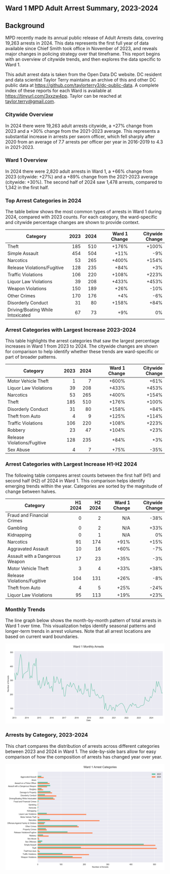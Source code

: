 ## Ward 1 MPD Adult Arrest Summary, 2023-2024

## Background

MPD recently made its annual public release of Adult Arrests data, covering 19,263 arrests in 2024. This data represents the first full year of data available since Chief Smith took office in November of 2023, and reveals major changes in policing strategy over that timeframe. This report begins with an overview of citywide trends, and then explores the data specific to Ward 1.

This adult arrest data is taken from the Open Data DC website. DC resident and data scientist Taylor Terry maintains an archive of this and other DC public data at https://github.com/taylorterry3/dc-public-data. A complete index of these reports for each Ward is available at https://tinyurl.com/3xxzw4pp. Taylor can be reached at taylor.terry@gmail.com.

### Citywide Overview

In 2024 there were 19,263 adult arrests citywide, a +27% change from 2023 and a +30% change from the 2021-2023 average. This represents a substantial increase in arrests per sworn officer, which fell sharply after 2020 from an average of 7.7 arrests per officer per year in 2016-2019 to 4.3 in 2021-2023.

### Ward 1 Overview
In 2024 there were 2,820 adult arrests in Ward 1, a +66% change from 2023 (citywide: +27%) and a +89% change from the 2021-2023 average (citywide: +30%). The second half of 2024 saw 1,478 arrests, compared to 1,342 in the first half.

### Top Arrest Categories in 2024
The table below shows the most common types of arrests in Ward 1 during 2024, compared with 2023 counts. For each category, the ward-specific and citywide percentage changes are shown to provide context.

| Category | 2023 | 2024 | Ward 1 Change | Citywide Change |
|----------|------:|------:|---------:|----------------:|
| Theft | 185 | 510 | +176% | +100% |
| Simple Assault | 454 | 504 | +11% | -9% |
| Narcotics | 53 | 265 | +400% | +154% |
| Release Violations/Fugitive | 128 | 235 | +84% | +3% |
| Traffic Violations | 106 | 220 | +108% | +223% |
| Liquor Law Violations | 39 | 208 | +433% | +453% |
| Weapon Violations | 150 | 189 | +26% | -10% |
| Other Crimes | 170 | 176 | +4% | -6% |
| Disorderly Conduct | 31 | 80 | +158% | +84% |
| Driving/Boating While Intoxicated | 67 | 73 | +9% | 0% |

### Arrest Categories with Largest Increase 2023-2024
This table highlights the arrest categories that saw the largest percentage increases in Ward 1 from 2023 to 2024. The citywide changes are shown for comparison to help identify whether these trends are ward-specific or part of broader patterns.

| Category | 2023 | 2024 | Ward 1 Change | Citywide Change |
|----------|------:|------:|---------:|----------------:|
| Motor Vehicle Theft | 1 | 7 | +600% | +61% |
| Liquor Law Violations | 39 | 208 | +433% | +453% |
| Narcotics | 53 | 265 | +400% | +154% |
| Theft | 185 | 510 | +176% | +100% |
| Disorderly Conduct | 31 | 80 | +158% | +84% |
| Theft from Auto | 4 | 9 | +125% | +114% |
| Traffic Violations | 106 | 220 | +108% | +223% |
| Robbery | 23 | 47 | +104% | +23% |
| Release Violations/Fugitive | 128 | 235 | +84% | +3% |
| Sex Abuse | 4 | 7 | +75% | -35% |

### Arrest Categories with Largest Increase H1-H2 2024
The following table compares arrest counts between the first half (H1) and second half (H2) of 2024 in Ward 1. This comparison helps identify emerging trends within the year. Categories are sorted by the magnitude of change between halves.

| Category | H1 2024 | H2 2024 | Ward 1 Change | Citywide Change |
|----------|---------:|---------:|---------:|----------------:|
| Fraud and Financial Crimes | 0 | 2 | N/A | -38% |
| Gambling | 0 | 2 | N/A | +33% |
| Kidnapping | 0 | 1 | N/A | 0% |
| Narcotics | 91 | 174 | +91% | +15% |
| Aggravated Assault | 10 | 16 | +60% | -7% |
| Assault with a Dangerous Weapon | 17 | 23 | +35% | -3% |
| Motor Vehicle Theft | 3 | 4 | +33% | +38% |
| Release Violations/Fugitive | 104 | 131 | +26% | -8% |
| Theft from Auto | 4 | 5 | +25% | -24% |
| Liquor Law Violations | 95 | 113 | +19% | +23% |

### Monthly Trends
The line graph below shows the month-by-month pattern of total arrests in Ward 1 over time. This visualization helps identify seasonal patterns and longer-term trends in arrest volumes. Note that all arrest locations are based on current ward boundaries.

![Monthly Arrest Trends](ward_1_monthly_trends.png)

### Arrests by Category, 2023-2024
This chart compares the distribution of arrests across different categories between 2023 and 2024 in Ward 1. The side-by-side bars allow for easy comparison of how the composition of arrests has changed year over year.

![Arrests by category](ward_1_categories.png)
